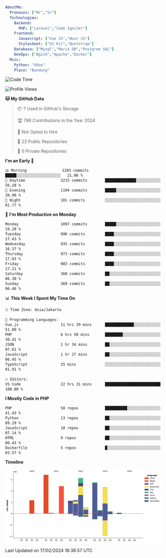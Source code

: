 ```yaml
AboutMe:
  Pronouns: ["Mr","Sr"]
  Technologies:
    Backend:
      PHP: ["Laravel","Code Igniter"]
    Frontend:
      Javascript: ["Vue JS","Nuxt JS"]
      Stylesheet: ["UI Kit","Bootstrap"]
    Database: ["Mysql","Maria DB","Postgree SQL"]
    DevOps: ["NginX","Apache","Docker"]
  Misc:
    Python: "Odoo"
    Place: "Bandung"
```

<!--START_SECTION:waka-->
![Code Time](http://img.shields.io/badge/Code%20Time-1%2C228%20hrs%2053%20mins-blue)

![Profile Views](http://img.shields.io/badge/Profile%20Views-0-blue)

**🐱 My GitHub Data** 

> 📦 ? Used in GitHub's Storage 
 > 
> 🏆 788 Contributions in the Year 2024
 > 
> 🚫 Not Opted to Hire
 > 
> 📜 22 Public Repositories 
 > 
> 🔑 0 Private Repositories 
 > 
**I'm an Early 🐤** 

```text
🌞 Morning                1203 commits        █████░░░░░░░░░░░░░░░░░░░░   21.06 % 
🌆 Daytime                3215 commits        ██████████████░░░░░░░░░░░   56.28 % 
🌃 Evening                1194 commits        █████░░░░░░░░░░░░░░░░░░░░   20.90 % 
🌙 Night                  101 commits         ░░░░░░░░░░░░░░░░░░░░░░░░░   01.77 % 
```
📅 **I'm Most Productive on Monday** 

```text
Monday                   1097 commits        █████░░░░░░░░░░░░░░░░░░░░   19.20 % 
Tuesday                  996 commits         ████░░░░░░░░░░░░░░░░░░░░░   17.43 % 
Wednesday                935 commits         ████░░░░░░░░░░░░░░░░░░░░░   16.37 % 
Thursday                 973 commits         ████░░░░░░░░░░░░░░░░░░░░░   17.03 % 
Friday                   983 commits         ████░░░░░░░░░░░░░░░░░░░░░   17.21 % 
Saturday                 360 commits         ██░░░░░░░░░░░░░░░░░░░░░░░   06.30 % 
Sunday                   369 commits         ██░░░░░░░░░░░░░░░░░░░░░░░   06.46 % 
```


📊 **This Week I Spent My Time On** 

```text
🕑︎ Time Zone: Asia/Jakarta

💬 Programming Languages: 
Vue.js                   11 hrs 39 mins      █████████████░░░░░░░░░░░░   51.80 % 
PHP                      6 hrs 50 mins       ████████░░░░░░░░░░░░░░░░░   30.41 % 
JSON                     1 hr 34 mins        ██░░░░░░░░░░░░░░░░░░░░░░░   07.01 % 
JavaScript               1 hr 27 mins        ██░░░░░░░░░░░░░░░░░░░░░░░   06.45 % 
TypeScript               25 mins             ░░░░░░░░░░░░░░░░░░░░░░░░░   01.91 % 

🔥 Editors: 
VS Code                  22 hrs 31 mins      █████████████████████████   100.00 % 
```

**I Mostly Code in PHP** 

```text
PHP                      58 repos            ██████████░░░░░░░░░░░░░░░   41.43 % 
Python                   13 repos            ██░░░░░░░░░░░░░░░░░░░░░░░   09.29 % 
JavaScript               10 repos            ██░░░░░░░░░░░░░░░░░░░░░░░   07.14 % 
HTML                     9 repos             ██░░░░░░░░░░░░░░░░░░░░░░░   06.43 % 
Dockerfile               5 repos             █░░░░░░░░░░░░░░░░░░░░░░░░   03.57 % 
```



**Timeline**

![Lines of Code chart](https://raw.githubusercontent.com/vheins/vheins/main/assets/bar_graph.png)


 Last Updated on 17/02/2024 18:36:57 UTC
<!--END_SECTION:waka-->
